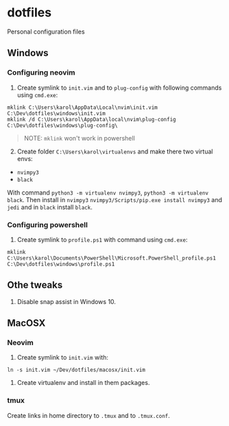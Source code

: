 # dotfiles

Personal configuration files

## Windows

### Configuring **neovim**

1. Create symlink to `init.vim` and to `plug-config` with following commands using `cmd.exe`:

```
mklink C:\Users\karol\AppData\Local\nvim\init.vim C:\Dev\dotfiles\windows\init.vim
mklink /d C:\Users\karol\AppData\local\nvim\plug-config C:\Dev\dotfiles\windows\plug-config\
```

> NOTE: `mklink` won't work in powershell

2. Create folder `C:\Users\karol\virtualenvs` and make there two virtual envs:

* `nvimpy3`
* `black`

With command `python3 -m virtualenv nvimpy3`, `python3 -m virtualenv black`. Then install in `nvimpy3` `nvimpy3/Scripts/pip.exe install nvimpy3` and `jedi` and in `black` install `black`.

### Configuring **powershell**

1. Create symlink to `profile.ps1` with command using `cmd.exe`:

```
mklink C:\Users\karol\Documents\PowerShell\Microsoft.PowerShell_profile.ps1 C:\Dev\dotfiles\windows\profile.ps1
```

## Othe tweaks

1. Disable snap assist in Windows 10.

## MacOSX

### Neovim

1. Create symlink to `init.vim` with:

```
ln -s init.vim ~/Dev/dotfiles/macosx/init.vim
```

1. Create virtualenv and install in them packages.

### tmux

Create links in home directory to `.tmux` and to `.tmux.conf`.


